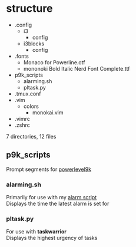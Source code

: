 # structure
- .config
    - i3
        - config
    - i3blocks
        - config
- .fonts
    - Monaco for Powerline.otf
    - mononoki Bold Italic Nerd Font Complete.ttf
- p9k_scripts
    - alarming.sh
    - pltask.py
- .tmux.conf
- .vim
    - colors
        - monokai.vim
- .vimrc
- .zshrc

7 directories, 12 files
  
## p9k\_scripts  
Prompt segments for [powerlevel9k](https://github.com/bhilburn/powerlevel9k)  
### alarming.sh  
Primarily for use with my [alarm script](https://github.com/disconsis/Utils)  
Displays the time the latest alarm is set for  
### pltask.py  
For use with **taskwarrior**  
Displays the highest urgency of tasks  
